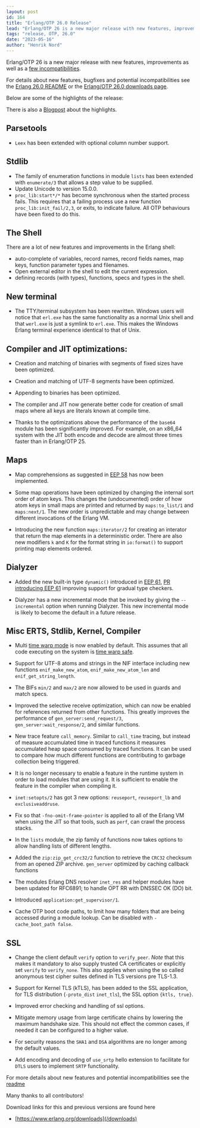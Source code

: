 ```yaml
---
layout: post
id: 164
title: "Erlang/OTP 26.0 Release"
lead: "Erlang/OTP 26 is a new major release with new features, improvements as well as a few incompatibilities."
tags: "release, OTP, 26.0"
date: "2023-05-16"
author: "Henrik Nord"
---
```

Erlang/OTP 26 is a new major release with new features, improvements as well as
a [few incompatibilities](/patches/OTP-26.0#incompatibilities).

For details about new features, bugfixes and potential incompatibilities see
the [Erlang 26.0 README](https://erlang.org/download/otp_src_26.0.readme) or
the [Erlang/OTP 26.0 downloads page](/patches/OTP-26.0).

Below are some of the highlights of the release:

There is also a [Blogpost](https://www.erlang.org/blog) about the highlights.

## Parsetools

- `Leex` has been extended with optional column number support.

## Stdlib

- The family of enumeration functions in module `lists` has been extended with `enumerate/3` that allows a step value to be supplied.
- Update Unicode to version 15.0.0.
- `proc_lib:start*/*` has become synchronous when the started process fails. This requires that a failing process use a new function `proc_lib:init_fail/2,3`, or exits, to indicate failure. All OTP behaviours have been fixed to do this.

## The Shell
There are a lot of new features and improvements in the Erlang shell:
- auto-complete of variables, record names, record fields names, map keys, function parameter types and filenames.
- Open external editor in the shell to edit the current expression.
- defining records (with types), functions, specs and types in the shell.

## New terminal
- The TTY/terminal subsystem has been rewritten. Windows users will notice that `erl.exe` has the same functionality as a normal Unix shell and that `werl.exe` is just a symlink to `erl.exe`.  This makes the Windows Erlang terminal  experience identical to that of Unix.

## Compiler and JIT optimizations:

- Creation and matching of binaries with segments of fixed sizes have been optimized.

- Creation and matching of UTF-8 segments have been optimized.

- Appending to binaries has been optimized.

- The compiler and JIT now generate better code for creation of small maps where all keys  are literals known at compile time.

- Thanks to the optimizations above the performance of the `base64` module has been significantly improved. For example, on an x86_64 system with the JIT both encode and  decode are almost three times faster than in Erlang/OTP 25.

## Maps
- Map comprehensions as suggested in [EEP 58](https://www.erlang.org/eeps/eep-0058) has now been implemented.

- Some map operations have been optimized by changing the internal sort order of atom keys. 
  This changes the (undocumented) order of how atom keys in small maps are printed and returned by `maps:to_list/1` and `maps:next/1`. The new order is unpredictable and may change between different invocations of the Erlang VM.

- Introducing the new function `maps:iterator/2` for creating an interator that return the map elements in a deterministic order.
  There are also new modifiers `k` and `K` for the format string in `io:format()` to support printing map elements ordered.

## Dialyzer

- Added the new built-in type `dynamic()` introduced in [EEP 61](https://www.erlang.org/eeps/eep-0061), [PR introducing EEP 61](https://github.com/erlang/eep/pull/44) improving support for gradual type checkers.

- Dialyzer has a new incremental mode that be invoked by giving the `--incremental` option when running Dialyzer.
  This new incremental mode is likely to become the default in a future release.

## Misc ERTS, Stdlib, Kernel, Compiler
- Multi [time warp mode](https://www.erlang.org/doc/apps/erts/time_correction.html#time-warp-modes) is now enabled by default.
  This assumes that all code executing on the system is  [time warp safe](https://www.erlang.org/doc/apps/erts/time_correction.html#time-warp-safe-code).

- Support for UTF-8 atoms and strings in the NIF
  interface including new functions `enif_make_new_atom`,  `enif_make_new_atom_len` and `enif_get_string_length`.

- The BIFs `min/2` and `max/2` are now allowed to be used in guards and match specs.

- Improved the selective receive optimization, which can now be enabled for references returned from other
  functions. This greatly improves the performance of  `gen_server:send_request/3`, `gen_server:wait_response/2`, and similar functions.

- New trace feature `call_memory`. Similar to `call_time`  tracing, but instead of measure accumulated time in traced functions it measures accumulated heap space consumed by traced functions. It can be used to compare how much different functions are contributing to garbage collection being triggered.

- It is no longer necessary to enable a feature in the runtime system in order to load modules that are using it. 
It is sufficient to enable the feature in the compiler when compiling it.

- `inet:setopts/2` has got 3 new options: `reuseport`, `reuseport_lb` and `exclusiveaddruse`.

- Fix so that `-fno-omit-frame-pointer` is applied to all of the Erlang VM when using the JIT so that tools, such as `perf`, can crawl the process stacks.

- In the `lists` module, the zip family of functions now takes options to allow handling lists of different lengths.

- Added the `zip:zip_get_crc32/2` function to retrieve the `CRC32` checksum from an opened ZIP archive.
`gen_server` optimized by caching callback functions

- The modules Erlang DNS resolver `inet_res` and helper modules have been updated for RFC6891; to handle OPT RR with DNSSEC OK (DO) bit.

- Introduced `application:get_supervisor/1`.

- Cache OTP boot code paths, to limit how many folders that are being accessed during a module lookup. Can be disabled with `-cache_boot_path false`. 

## SSL

- Change the client default `verify` option to `verify_peer`.
    *Note* that this makes it mandatory to also supply trusted CA certificates or explicitly set `verify` to `verify_none`. This also applies when using the so called anonymous test cipher suites defined in TLS versions pre TLS-1.3.

- Support for Kernel TLS (kTLS), has been added to the SSL application, for TLS distribution (`-proto_dist` `inet_tls`), the SSL option `{ktls, true}`. 
- Improved error checking and handling of ssl options.
- Mitigate memory usage from large certificate chains by lowering the maximum handshake size. This should not effect the common cases, if needed it can be configured to a higher value.

- For security reasons the `SHA1` and `DSA` algorithms are no longer among the default values.

- Add encoding and decoding of `use_srtp` hello extension to facilitate for `DTLS` users to implement `SRTP` functionality.

For more details about new features and potential incompatibilities see the [readme](https://erlang.org/download/otp_src_26.0.readme)

Many thanks to all contributors!

Download links for this and previous versions are found here

- [https://www.erlang.org/downloads](/downloads)
